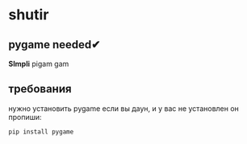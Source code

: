 # shutir

## pygame needed✔

**SImpli** pigam gam
## требования
нужно установить pygame
если вы даун, и у вас не установлен он пропиши:
```
pip install pygame
```
